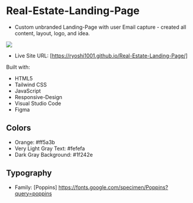 # Real-Estate-Landing-Page
- Custom unbranded Landing-Page with user Email capture - created all content, layout, logo, and idea.

![](TS-Real-Estate-Landing-Page.png)

- Live Site URL: [https://ryoshi1001.github.io/Real-Estate-Landing-Page/]

Built with:
- HTML5 
- Tailwind CSS
- JavaScript
- Responsive-Design
- Visual Studio Code
- Figma
  
## Colors
- Orange: #ff5a3b
- Very Light Gray Text: #fefefa
- Dark Gray Background: #1f242e

## Typography
- Family: [Poppins] https://fonts.google.com/specimen/Poppins?query=poppins

